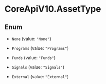 # CoreApiV10.AssetType

## Enum


* `None` (value: `"None"`)

* `Programs` (value: `"Programs"`)

* `Funds` (value: `"Funds"`)

* `Signals` (value: `"Signals"`)

* `External` (value: `"External"`)


